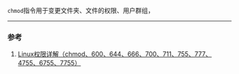 `chmod`指令用于变更文件夹、文件的权限、用户群组，

___
### 参考
1. [Linux权限详解（chmod、600、644、666、700、711、755、777、4755、6755、7755）](https://blog.csdn.net/u013197629/article/details/73608613)